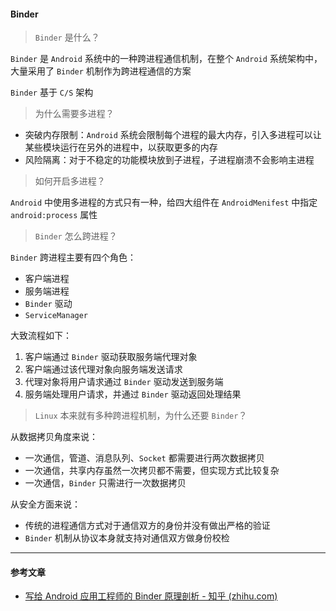 #### Binder

> `Binder` 是什么？

`Binder` 是 `Android` 系统中的一种跨进程通信机制，在整个 `Android` 系统架构中，大量采用了 `Binder` 机制作为跨进程通信的方案

`Binder` 基于 `C/S` 架构



> 为什么需要多进程？

* 突破内存限制：`Android` 系统会限制每个进程的最大内存，引入多进程可以让某些模块运行在另外的进程中，以获取更多的内存
* 风险隔离：对于不稳定的功能模块放到子进程，子进程崩溃不会影响主进程



> 如何开启多进程？

`Android` 中使用多进程的方式只有一种，给四大组件在 `AndroidMenifest` 中指定 `android:process` 属性



> `Binder` 怎么跨进程？

`Binder` 跨进程主要有四个角色：

* 客户端进程
* 服务端进程
* `Binder` 驱动
* `ServiceManager`

大致流程如下：

1. 客户端通过 `Binder` 驱动获取服务端代理对象
2. 客户端通过该代理对象向服务端发送请求
3. 代理对象将用户请求通过 `Binder` 驱动发送到服务端
4. 服务端处理用户请求，并通过 `Binder` 驱动返回处理结果



> `Linux` 本来就有多种跨进程机制，为什么还要 `Binder`？

从数据拷贝角度来说：

* 一次通信，管道、消息队列、`Socket` 都需要进行两次数据拷贝
* 一次通信，共享内存虽然一次拷贝都不需要，但实现方式比较复杂
* 一次通信，`Binder` 只需进行一次数据拷贝

从安全方面来说：

* 传统的进程通信方式对于通信双方的身份并没有做出严格的验证
* `Binder` 机制从协议本身就支持对通信双方做身份校检

***

#### 参考文章

* [写给 Android 应用工程师的 Binder 原理剖析 - 知乎 (zhihu.com)](https://zhuanlan.zhihu.com/p/35519585)

